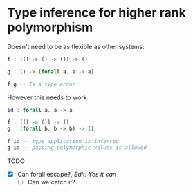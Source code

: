 # Type inference for higher rank polymorphism

Doesn't need to be as flexible as other systems:

```haskell
f : (() -> () -> ()) -> ()

g : () -> (forall a. a -> a)

f g -- Is a type error
```

However this needs to work
```haskell
id : forall a. a -> a

f : (() -> ()) -> ()
g : (forall b. b -> b) -> ()

f id -- type application is inferred
g id -- passing polymorphic values is allowed
```

TODO
- [X] Can forall escape?, *Edit: Yes it can*
  - [ ] Can we catch it?
